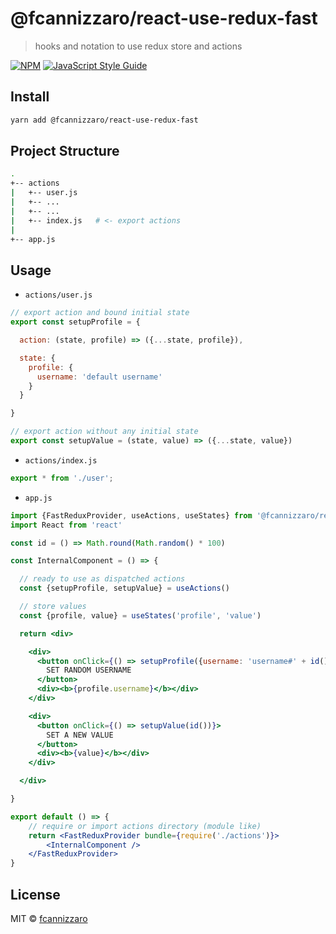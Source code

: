 # @fcannizzaro/react-use-redux-fast

> hooks and notation to use redux store and actions

[![NPM](https://img.shields.io/npm/v/@fcannizzaro/react-use-redux-fast.svg)](https://www.npmjs.com/package/@fcannizzaro/react-use-redux-fast) [![JavaScript Style Guide](https://img.shields.io/badge/code_style-standard-brightgreen.svg)](https://standardjs.com)

## Install

```bash
yarn add @fcannizzaro/react-use-redux-fast
```

## Project Structure

```bash
.
+-- actions
|   +-- user.js
|   +-- ...
|   +-- ...
|   +-- index.js   # <- export actions
|
+-- app.js

```

## Usage

- `actions/user.js`

```jsx
// export action and bound initial state
export const setupProfile = {

  action: (state, profile) => ({...state, profile}),

  state: {
    profile: {
      username: 'default username'
    }
  }

}

// export action without any initial state
export const setupValue = (state, value) => ({...state, value})

```

- `actions/index.js`

```jsx
export * from './user';
```

- `app.js`

```jsx
import {FastReduxProvider, useActions, useStates} from '@fcannizzaro/react-use-redux-fast'
import React from 'react'

const id = () => Math.round(Math.random() * 100)

const InternalComponent = () => {

  // ready to use as dispatched actions
  const {setupProfile, setupValue} = useActions()

  // store values
  const {profile, value} = useStates('profile', 'value')

  return <div>

    <div>
      <button onClick={() => setupProfile({username: 'username#' + id()})}>
        SET RANDOM USERNAME
      </button>
      <div><b>{profile.username}</b></div>
    </div>

    <div>
      <button onClick={() => setupValue(id())}>
        SET A NEW VALUE
      </button>
      <div><b>{value}</b></div>
    </div>

  </div>

}

export default () => {
    // require or import actions directory (module like)
    return <FastReduxProvider bundle={require('./actions')}>
        <InternalComponent />
    </FastReduxProvider>
}
```

## License

MIT © [fcannizzaro](https://github.com/fcannizzaro)
